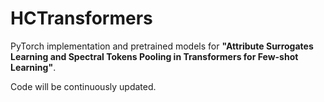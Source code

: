 # HCTransformers

PyTorch implementation and pretrained models for **"Attribute Surrogates Learning and Spectral Tokens Pooling in Transformers for Few-shot Learning"**.

Code will be continuously updated.